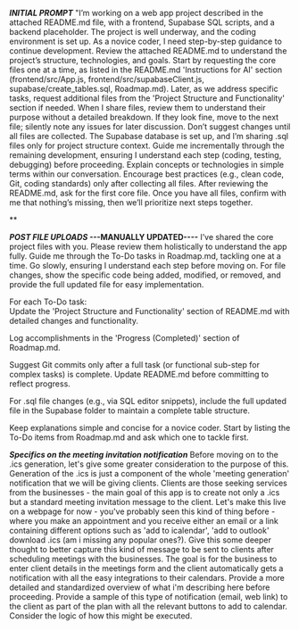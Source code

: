 **_INITIAL PROMPT_**
"I’m working on a web app project described in the attached README.md file, with a frontend, Supabase SQL scripts, and a backend placeholder. The project is well underway, and the coding environment is set up. As a novice coder, I need step-by-step guidance to continue development.
Review the attached README.md to understand the project’s structure, technologies, and goals.
Start by requesting the core files one at a time, as listed in the README.md 'Instructions for AI' section (frontend/src/App.js, frontend/src/supabaseClient.js, supabase/create_tables.sql, Roadmap.md). Later, as we address specific tasks, request additional files from the 'Project Structure and Functionality' section if needed. When I share files, review them to understand their purpose without a detailed breakdown. If they look fine, move to the next file; silently note any issues for later discussion. Don’t suggest changes until all files are collected.
The Supabase database is set up, and I’m sharing .sql files only for project structure context.
Guide me incrementally through the remaining development, ensuring I understand each step (coding, testing, debugging) before proceeding. Explain concepts or technologies in simple terms within our conversation.
Encourage best practices (e.g., clean code, Git, coding standards) only after collecting all files.
After reviewing the README.md, ask for the first core file. Once you have all files, confirm with me that nothing’s missing, then we’ll prioritize next steps together.

\*\*

**_POST FILE UPLOADS_ ---MANUALLY UPDATED----**
I’ve shared the core project files with you. Please review them holistically to understand the app fully.
Guide me through the To-Do tasks in Roadmap.md, tackling one at a time. Go slowly, ensuring I understand each step before moving on. For file changes, show the specific code being added, modified, or removed, and provide the full updated file for easy implementation.

For each To-Do task:  
Update the 'Project Structure and Functionality' section of README.md with detailed changes and functionality.

Log accomplishments in the 'Progress (Completed)' section of Roadmap.md.

Suggest Git commits only after a full task (or functional sub-step for complex tasks) is complete. Update README.md before committing to reflect progress.

For .sql file changes (e.g., via SQL editor snippets), include the full updated file in the Supabase folder to maintain a complete table structure.

Keep explanations simple and concise for a novice coder. Start by listing the To-Do items from Roadmap.md and ask which one to tackle first.

**_Specifics on the meeting invitation notification_**
Before moving on to the .ics generation, let's give some greater consideration to the purpose of this. Generation of the .ics is just a component of the whole 'meeting generation' notification that we will be giving clients. Clients are those seeking services from the businesses - the main goal of this app is to create not only a .ics but a standard meeting invitation message to the client. Let's make this live on a webpage for now - you've probably seen this kind of thing before - where you make an appointment and you receive either an email or a link containing different options such as 'add to icalendar', 'add to outlook' download .ics (am i missing any popular ones?). Give this some deeper thought to better capture this kind of message to be sent to clients after scheduling meetings with the businesses. The goal is for the business to enter client details in the meetings form and the client automatically gets a notification with all the easy integrations to their calendars. Provide a more detailed and standardized overview of what i'm describing here before proceeding. Provide a sample of this type of notification (email, web link) to the client as part of the plan with all the relevant buttons to add to calendar. Consider the logic of how this might be executed.
